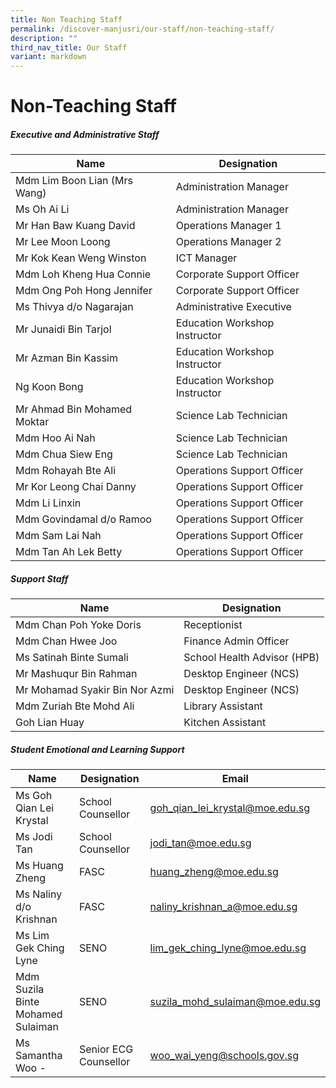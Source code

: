 ```yaml
---
title: Non Teaching Staff
permalink: /discover-manjusri/our-staff/non-teaching-staff/
description: ""
third_nav_title: Our Staff
variant: markdown
---
```

# **Non-Teaching Staff**

##### **Executive and Administrative Staff**


| Name | Designation | 
| -------- | -------- | 
|Mdm Lim Boon Lian (Mrs Wang) |Administration Manager|
|Ms Oh Ai Li |Administration Manager|
|Mr Han Baw Kuang David |Operations Manager 1|
|Mr Lee Moon Loong|Operations Manager 2|
|Mr Kok Kean Weng Winston |ICT Manager|
|Mdm Loh Kheng Hua Connie |Corporate Support Officer|
|Mdm Ong Poh Hong Jennifer |Corporate Support Officer|
|Ms Thivya d/o Nagarajan |Administrative Executive|
|Mr Junaidi Bin Tarjol |Education Workshop Instructor|
|Mr Azman Bin Kassim |Education Workshop Instructor|
|Ng Koon Bong|Education Workshop Instructor|
|Mr Ahmad Bin Mohamed Moktar|Science Lab Technician|
|Mdm Hoo Ai Nah |Science Lab Technician|
|Mdm Chua Siew Eng|Science Lab Technician |
|Mdm Rohayah Bte Ali |Operations Support Officer|
|Mr Kor Leong Chai Danny  |Operations Support Officer |
|Mdm Li Linxin |Operations Support Officer|
|Mdm Govindamal d/o Ramoo |Operations Support Officer|
|Mdm Sam Lai Nah |Operations Support Officer|
|Mdm Tan Ah Lek Betty |Operations Support Officer|

##### **Support Staff**



| Name | Designation | 
| -------- | -------- | 
|Mdm Chan Poh Yoke Doris |Receptionist|
|Mdm Chan Hwee Joo|Finance Admin Officer|
|Ms Satinah Binte Sumali  |School Health Advisor (HPB)|
|Mr Mashuqur Bin Rahman |Desktop Engineer (NCS)|
|Mr Mohamad Syakir Bin Nor Azmi |Desktop Engineer (NCS)|
|Mdm  Zuriah Bte Mohd Ali |Library Assistant|
|Goh Lian Huay|Kitchen Assistant|

##### **Student Emotional and Learning Support**	


| Name | Designation |Email
| -------- | -------- | ----------|
|Ms Goh Qian Lei Krystal |School Counsellor|goh_qian_lei_krystal@moe.edu.sg|
|Ms Jodi Tan|School Counsellor|jodi_tan@moe.edu.sg|
|Ms Huang Zheng |FASC|huang_zheng@moe.edu.sg
|Ms Naliny d/o Krishnan|FASC|naliny_krishnan_a@moe.edu.sg|
|Ms Lim Gek Ching Lyne |SENO|lim_gek_ching_lyne@moe.edu.sg|
|Mdm  Suzila Binte Mohamed Sulaiman |SENO|suzila_mohd_sulaiman@moe.edu.sg|
|Ms Samantha Woo -|Senior ECG Counsellor |woo_wai_yeng@schools.gov.sg|